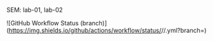 SEM: lab-01, lab-02

![GitHub Workflow Status (branch)](https://img.shields.io/github/actions/workflow/status/<username>/<repository>/<action file name>.yml?branch=<master branch>)